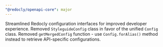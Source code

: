 ```yaml
---
"@redocly/openapi-core": major
---
```


Streamlined Redocly configuration interfaces for improved developer experience.
Removed `StyleguideConfig` class in favor of the unified `Config` class.
Removed `getMergedConfig` function - use `Config.forAlias()` method instead to retrieve API-specific configurations.
